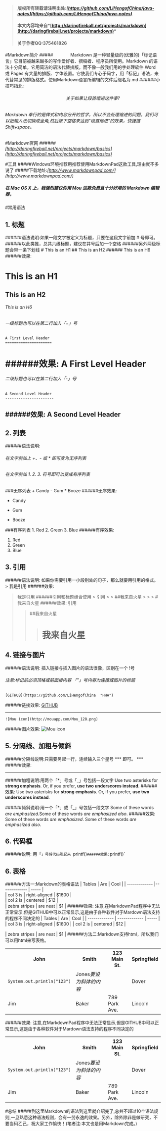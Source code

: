 > #### 版权所有转载请注明出处:*[https://github.com/LiHengofChina/java-notes](https://github.com/LiHengofChina/java-notes)*
> #### 本文内容均来自*[http://daringfireball.net/projects/markdown](http://daringfireball.net/projects/markdown)*
> #### 关于作者QQ:375461826

#Markdown简介
#####　　　　Markdown 是一种轻量级的(优雅的)「标记语言」它目前被越来越多的写作爱好者、撰稿者、程序员所使用。Markdown 的语法十分简单，它用简洁的语法代替排版。而不像一般我们用的字处理软件 Word 或 Pages 有大量的排版、字体设置。它使我们专心于码字，用「标记」语法，来代替常见的排版格式。使用Markdown语言所编辑的文件后缀名为.md
######小技巧指北:
######  　　　　　　　　　　　　　　关于如果让段首缩进这件事?
######	Markdown 奉行的是样式和内容分开的哲学。所以不会处理缩进的问题，我们可以把输入法切换成全角,然后按下空格来达到"段首缩进"的效果，快捷键Shift+space。

#Markdown官网 
######*[http://daringfireball.net/projects/markdown/basics](http://daringfireball.net/projects/markdown/basics)*

#工具
#####Windows环境推荐用推荐使用MarkdownPad这款工具,理由就不多说了
#####下载地址:*[http://www.markdownpad.com/](http://www.markdownpad.com/)*
##### 在 Mac OS X 上，我强烈建议你用 Mou 这款免费且十分好用的 Markdown 编辑器，


#常用语法

 
## 1. 标题
######语法说明:如果一段文字被定义为标题，只要在这段文字前加 # 号即可。
######以此类推，总共六级标题，建议在井号后加一个空格
######另外两级标题会带一条下划线
	        #  This is an H1
			## This is an H2
			###### This is an H6
######效果:
#   	This is an H1
## 		This is an H2
###### This is an H6

###### 一级标题也可以在第二行加入「=」号
	A First Level Header
	=====================
######效果:
A First Level Header
=====================

###### 二级标题也可以在第二行加入「-」号
	A Second Level Header
	----------------------
######效果:
A Second Level Header
----------------------




## 2. 列表 
######语法说明: 
###### 在文字前加上 +、- 或 * 即可变为无序列表
###### 在文字前加 1. 2. 3. 符号即可以变成有序列表

###无序列表
	+ Candy 
	- Gum 
	* Booze 
######无序效果:
+ Candy 
- Gum 
* Booze 


###有序列表
	1. Red
	2. Green
	3. Blue
######有序效果:
1. Red
2. Green
3. Blue



## 3. 引用 
######语法说明: 如果你需要引用一小段别处的句子，那么就要用引用的格式。
	> 我是引用
######效果:
> 我是引用
######引用和标题组合使用
	> 引用
	> > ##我来自火星
	> > > # 我来自火星
######效果:
> 引用
> > ##我来自火星
> > > # 我来自火星




## 4. 链接与图片
######语法说明: 插入链接与插入图片的语法很像，区别在一个 !号 
###### 注意:标记前必须顶格或前面接内容 「"」号内容为连接或图片的标题
	[GITHUB](https://github.com/LiHengofChina  "HHA")
######链接效果:
[GITHUB](https://github.com/LiHengofChina "HHA") 
***
	![Mou icon](http://mouapp.com/Mou_128.png)
######图片效果:
![Mou icon](http://mouapp.com/Mou_128.png "TIP")
 

## 5. 分隔线、加粗与倾斜
######分隔线说明:只需要另起一行，连续输入三个星号 *** 即可。
	***
######效果:
***

######加粗说明:用两个「*」号或「_」号包括一段文字
	Use two asterisks for **strong emphasis**. Or, if you prefer, __use two underscores instead__.
######效果:
Use two asterisks for **strong emphasis**.
Or, if you prefer, __use two underscores instead__.

######倾斜说明:用一个「*」或「_」号包括一段文字
	Some of these words *are emphasized*.Some of these words _are emphasized also_.
######效果:
Some of these words *are emphasized*.
Some of these words _are emphasized also_.

## 6. 代码框
######说明: 用「`」号将代码引起来
	`printf()`
######效果:
`printf()`
	

## 6. 表格    
 
######方法一:Markdown的表格语法
	| Tables        | Are           | Cool  | 
	| ------------- |-------------  | ----- |  
	| col 3 is      | right-aligned | $1600 |  
	| col 2 is      | centered      |   $12 |  
	| zebra stripes | are neat      |    $1 | 
######效果: 注意,在MarkdownPad程序中无法正常显示,但是GITHUB中可以正常显示,这是由于各种软件对于Mardown语法支持的程序不同决定的
| Tables        | Are           | Cool  | 
| ------------- | ------------- | ----- |  
| col 3 is      | right-aligned | $1600 | 
| col 2 is      | centered      |   $12 | 

| zebra stripes | are neat      |    $1 | 
######方法二:Markdown支持html，所以我们可以用html来写表格。
	<table class="table table-bordered table-striped table-condensed" >
	   <tr>
	      <th>John</th>
	      <th>Smith</th>
	      <th>123 Main St.</th>
	      <th>Springfield</th>
	   </tr>
	   <tr> 
	      <td><code>System.out.println("123")</code></td>
	      <td>Jones<I>要设为斜体的内容</I></td>
	      <td></td> 
	      <td>Dover</td> 
	   </tr>
	   <tr>
	      <td>Jim</td>
	      <td>Baker</td>
	      <td>789 Park Ave.</td>
	      <td>Lincoln</td>
	   </tr>
	</table>

######效果: 注意,在MarkdownPad程序中无法正常显示,但是GITHUB中可以正常显示,这是由于各种软件对于Mardown语法支持的程序不同决定的
<table class="table table-bordered table-striped table-condensed" >
   <tr>
      <th>John</th>
      <th>Smith</th>
      <th>123 Main St.</th>
      <th>Springfield</th>
   </tr>
   <tr> 
      <td><code>System.out.println("123")</code></td>
      <td>Jones<I>要设为斜体的内容</I></td>
      <td></td> 
      <td>Dover</td> 
   </tr>
   <tr>
      <td>Jim</td>
      <td>Baker</td>
      <td>789 Park Ave.</td>
      <td>Lincoln</td>
   </tr>
</table>


#总结
#####到这里Markdown的语法到这里就介绍完了,总共不超过10个语法规则,一旦熟悉这种语法规则，会有一劳永逸的效果。另外，除外除非是做研究，不要当码乙己，祝大家工作愉快！(笔者注:本文也是用Markdown完成。)
